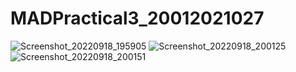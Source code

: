 # MADPractical3_20012021027
![Screenshot_20220918_195905](https://user-images.githubusercontent.com/110598870/190912473-72adbcce-9473-4bbf-95b4-d54b0e966cac.png)
![Screenshot_20220918_200125](https://user-images.githubusercontent.com/110598870/190912484-12340e19-5984-4487-b95f-fe1f089490c1.png)
![Screenshot_20220918_200151](https://user-images.githubusercontent.com/110598870/190912492-c4c6c638-ea4c-4751-a1ba-75f933526639.png)
